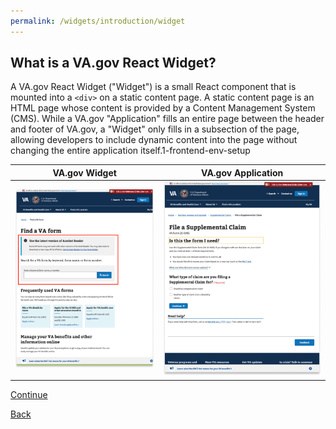 ```yaml
---
permalink: /widgets/introduction/widget
---
```


## What is a VA.gov React Widget?

A VA.gov React Widget ("Widget") is a small React component that is mounted into a `<div>` on a static content page. A static content page is an HTML page whose content is provided by a Content Management System (CMS). While a VA.gov "Application" fills an entire page between the header and footer of VA.gov, a "Widget" only fills in a subsection of the page, allowing developers to include dynamic content into the page without changing the entire application itself.1-frontend-env-setup   

|                VA.gov Widget                |                  VA.gov Application                   |
| :-----------------------------------------: | :---------------------------------------------------: |
| ![VA.gov Widget](/assets/images/widget.png) | ![VA.gov Application](/assets/images/application.png) |

[Continue](./3-static-pages.md)

[Back](./1-start.md)
